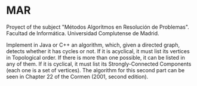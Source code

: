 # MAR
Proyect of the subject "Métodos Algorítmos en Resolución de Problemas". 
Facultad de Informática. Universidad Complutense de Madrid.

Implement in Java or C++ an algorithm, which, given a directed graph, 
detects whether it has cycles or not. If it is acyclical, it must list 
its vertices in Topological order. If there is more than one possible, 
it can be listed in any of them. If it is cyclical, it must list its 
Strongly-Connected Components (each one is a set of vertices). 
The algorithm for this second part can be seen in Chapter 22 of the Cormen (2001, second edition).
